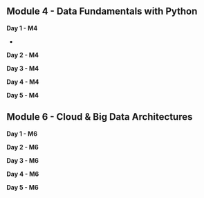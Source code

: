 Module 4 - Data Fundamentals with Python
-

__Day 1 - M4__

* 

__Day 2 - M4__

__Day 3 - M4__

__Day 4 - M4__

__Day 5 - M4__

Module 6 - Cloud & Big Data Architectures
-

__Day 1 - M6__

__Day 2 - M6__

__Day 3 - M6__

__Day 4 - M6__

__Day 5 - M6__
